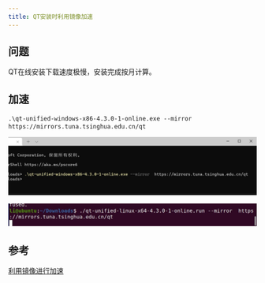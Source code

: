 ```yaml
---
title: QT安装时利用镜像加速
---
```



## 问题


QT在线安装下载速度极慢，安装完成按月计算。


## 加速

```
.\qt-unified-windows-x86-4.3.0-1-online.exe --mirror  https://mirrors.tuna.tsinghua.edu.cn/qt
```

![](/images/qt_acc_1.jpg)

![](/images/qt_acc_2.jpg)


## 参考

[利用镜像进行加速](https://wiki.qt.io/Online_Installer_4.x#Selecting_a_mirror_for_opensource)


